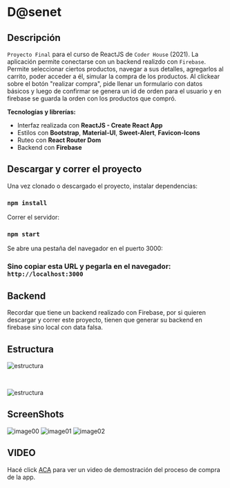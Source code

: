# D@senet

## Descripción

`Proyecto Final` para el curso de ReactJS de `Coder House` (2021).
La aplicación permite conectarse con un backend realizdo con `Firebase`.
Permite seleccionar ciertos productos, navegar a sus detalles, agregarlos al carrito, poder acceder a él, simular la compra de los productos.
Al clickear sobre el botón "realizar compra", pide llenar un formulario con datos básicos y luego de confirmar
se genera un id de orden para el usuario y en firebase se guarda la orden con los productos que compró.

**Tecnologías y librerías:**

- Interfaz realizada con **ReactJS - Create React App**
- Estilos con **Bootstrap**, **Material-UI**, **Sweet-Alert**, **Favicon-Icons**
- Ruteo con **React Router Dom**
- Backend con **Firebase**

## Descargar y correr el proyecto

Una vez clonado o descargado el proyecto, instalar dependencias:

### `npm install`

Correr el servidor:

### `npm start`

Se abre una pestaña del navegador en el puerto 3000:

### Sino copiar esta URL y pegarla en el navegador: `http://localhost:3000`

## Backend

Recordar que tiene un backend realizado con Firebase, por si quieren descargar y correr este proyecto, tienen que generar su backend en firebase sino local con data falsa.

## Estructura

![estructura](https://user-images.githubusercontent.com/82421851/137597049-c6a2004e-0479-4565-b0ba-c052ba264c7b.jpg)

<br />

![estructura](https://user-images.githubusercontent.com/82421851/137597048-d65984b3-8847-46d1-ae6c-67eef57a7a85.jpg)

## ScreenShots

![image00]()
![image01]()
![image02]()

## VIDEO

Hacé click [ACA]() para ver un video de demostración del proceso de compra de la app.
